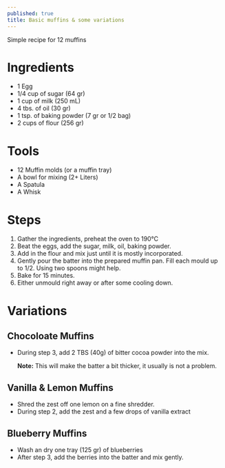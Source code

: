```yaml
---
published: true
title: Basic muffins & some variations
---
```

Simple recipe for 12 muffins

# Ingredients

* 1 Egg
* 1/4 cup of sugar (64 gr)
* 1 cup of milk (250 mL)
* 4 tbs. of oil (30 gr)
* 1 tsp. of baking powder (7 gr or 1/2 bag)
* 2 cups of flour (256 gr)

# Tools

* 12 Muffin molds (or a muffin tray)
* A bowl for mixing (2+ Liters)
* A Spatula
* A Whisk

# Steps

1. Gather the ingredients, preheat the oven to 190°C
2. Beat the eggs, add the sugar, milk, oil, baking powder.
3. Add in the flour and mix just until it is mostly incorporated.
4. Gently pour the batter into the prepared muffin pan. Fill each mould up to 1/2. Using two spoons might help.
5. Bake for 15 minutes.
6. Either unmould right away or after some cooling down.

# Variations

## Chocoloate Muffins

* During step 3, add 2 TBS (40g) of bitter cocoa powder into the mix.

  **Note:** This will make the batter a bit thicker, it usually is not a problem.

## Vanilla & Lemon Muffins

* Shred the zest off one lemon on a fine shredder.
* During step 2, add the zest and a few drops of vanilla extract

## Blueberry Muffins

* Wash an dry one tray (125 gr) of blueberries
* After step 3, add the berries into the batter and mix gently.
